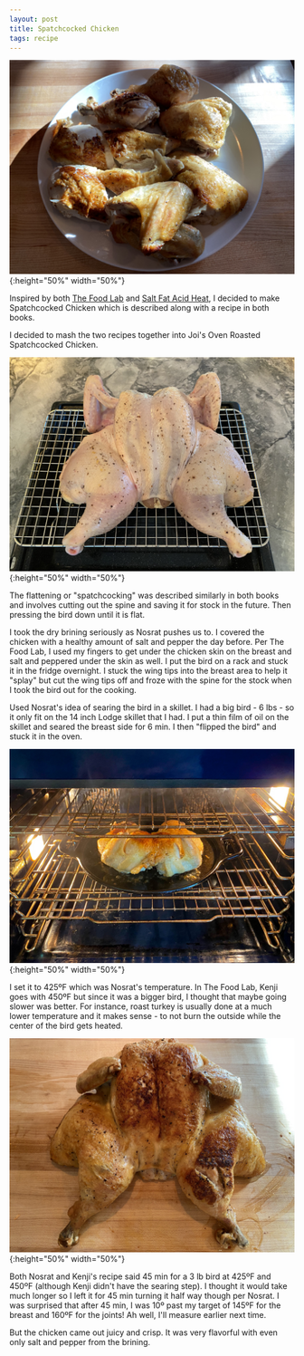 ```yaml
---
layout: post
title: Spatchcocked Chicken
tags: recipe
---
```

![Carved Roasted Chicken](/images/spatchcocked-carved.jpeg){:height="50%" width="50%"}

Inspired by both [The Food Lab](http://www.kenjilopezalt.com/) and [Salt Fat Acid Heat](https://www.saltfatacidheat.com/), I decided to make Spatchcocked Chicken which is described along with a recipe in both books.

I decided to mash the two recipes together into Joi's Oven Roasted Spatchcocked Chicken.

![Spatchcocked Chicken](/images/spatchcocked.jpeg){:height="50%" width="50%"}

The flattening or "spatchcocking" was described similarly in both books and involves cutting out the spine and saving it for stock in the future. Then pressing the bird down until it is flat.

I took the dry brining seriously as Nosrat pushes us to. I covered the chicken with a healthy amount of salt and pepper the day before. Per The Food Lab, I used my fingers to get under the chicken skin on the breast and salt and peppered under the skin as well. I put the bird on a rack and stuck it in the fridge overnight. I stuck the wing tips into the breast area to help it "splay" but cut the wing tips off and froze with the spine for the stock when I took the bird out for the cooking.

Used Nosrat's idea of searing the bird in a skillet. I had a big bird - 6 lbs - so it only fit on the 14 inch Lodge skillet that I had. I put a thin film of oil on the skillet and seared the breast side for 6 min. I then "flipped the bird" and stuck it in the oven.

![Spatchcocked Oven](/images/spatchcocked-oven.jpg){:height="50%" width="50%"}

I set it to 425ºF which was Nosrat's temperature. In The Food Lab, Kenji goes with 450ºF but since it was a bigger bird, I thought that maybe going slower was better. For instance, roast turkey is usually done at a much lower temperature and it makes sense - to not burn the outside while the center of the bird gets heated.

![Spatchcocked Roasted](/images/spatchcocked-roasted.jpeg){:height="50%" width="50%"}

Both Nosrat and Kenji's recipe said 45 min for a 3 lb bird at 425ºF and 450ºF (although Kenji didn't have the searing step). I thought it would take much longer so I left it for 45 min turning it half way though per Nosrat. I was surprised that after 45 min, I was 10º past my target of 145ºF for the breast and 160ºF for the joints! Ah well, I'll measure earlier next time.

But the chicken came out juicy and crisp. It was very flavorful with even only salt and pepper from the brining.

